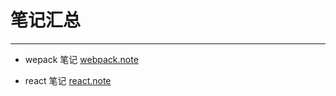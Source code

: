 # 笔记汇总
___

* wepack 笔记
[webpack.note](https://github.com/Qolim/notes/tree/main/webpack)

* react 笔记
[react.note](https://github.com/Qolim/notes/tree/main/react-notes)
